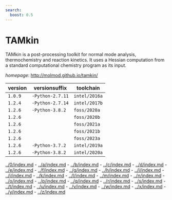 ```yaml
---
search:
  boost: 0.5
---
```

# TAMkin

TAMkin is a post-processing toolkit for normal mode analysis,  thermochemistry and reaction kinetics. It uses a Hessian computation from a  standard computational chemistry program as its input.

*homepage*: <http://molmod.github.io/tamkin/>

version | versionsuffix | toolchain
--------|---------------|----------
``1.0.9`` | ``-Python-2.7.11`` | ``intel/2016a``
``1.2.4`` | ``-Python-2.7.14`` | ``intel/2017b``
``1.2.6`` | ``-Python-3.8.2`` | ``foss/2020a``
``1.2.6`` |  | ``foss/2020b``
``1.2.6`` |  | ``foss/2021a``
``1.2.6`` |  | ``foss/2021b``
``1.2.6`` |  | ``foss/2023a``
``1.2.6`` | ``-Python-3.7.2`` | ``intel/2019a``
``1.2.6`` | ``-Python-3.8.2`` | ``intel/2020a``

[../0/index.md](0) - [../a/index.md](a) - [../b/index.md](b) - [../c/index.md](c) - [../d/index.md](d) - [../e/index.md](e) - [../f/index.md](f) - [../g/index.md](g) - [../h/index.md](h) - [../i/index.md](i) - [../j/index.md](j) - [../k/index.md](k) - [../l/index.md](l) - [../m/index.md](m) - [../n/index.md](n) - [../o/index.md](o) - [../p/index.md](p) - [../q/index.md](q) - [../r/index.md](r) - [../s/index.md](s) - [../t/index.md](t) - [../u/index.md](u) - [../v/index.md](v) - [../w/index.md](w) - [../x/index.md](x) - [../y/index.md](y) - [../z/index.md](z)

